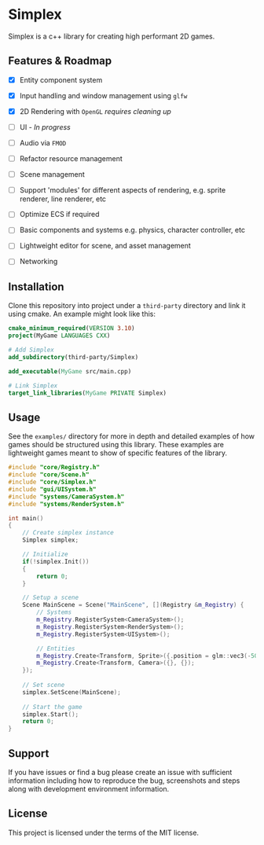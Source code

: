 # Simplex

Simplex is a c++ library for creating high performant 2D games.

## Features & Roadmap
- [x] Entity component system
- [x] Input handling and window management using `glfw`
- [x] 2D Rendering with `OpenGL` *requires cleaning up*
- [ ] UI - *In progress*
- [ ] Audio via `FMOD`
- [ ] Refactor resource management
- [ ] Scene management
- [ ] Support 'modules' for different aspects of rendering, e.g. sprite renderer, line renderer, etc
- [ ] Optimize ECS if required
- [ ] Basic components and systems e.g. physics, character controller, etc
- [ ] Lightweight editor for scene, and asset management
- [ ] Networking



## Installation

Clone this repository into project under a `third-party` directory and link it using cmake.
An example might look like this:
```cmake
cmake_minimum_required(VERSION 3.10)
project(MyGame LANGUAGES CXX)

# Add Simplex
add_subdirectory(third-party/Simplex)

add_executable(MyGame src/main.cpp)

# Link Simplex
target_link_libraries(MyGame PRIVATE Simplex)

```

## Usage
See the `examples/` directory for more in depth and detailed examples of how games should be structured using this library. These examples are lightweight games meant to show of specific features of the library. 

```cpp
#include "core/Registry.h"
#include "core/Scene.h"
#include "core/Simplex.h"
#include "gui/UISystem.h"
#include "systems/CameraSystem.h"
#include "systems/RenderSystem.h"

int main()
{
    // Create simplex instance
    Simplex simplex;

    // Initialize
    if(!simplex.Init())
    {
        return 0;
    }

    // Setup a scene
    Scene MainScene = Scene("MainScene", [](Registry &m_Registry) {
        // Systems
        m_Registry.RegisterSystem<CameraSystem>();
        m_Registry.RegisterSystem<RenderSystem>();
        m_Registry.RegisterSystem<UISystem>();

        // Entities
        m_Registry.Create<Transform, Sprite>({.position = glm::vec3(-50, 100, 0)}, {.texture = "GRASS_TILE_1"});
        m_Registry.Create<Transform, Camera>({}, {});
    });
    
    // Set scene
    simplex.SetScene(MainScene);
    
    // Start the game
    simplex.Start();
    return 0;
}

```

## Support
If you have issues or find a bug please create an issue with sufficient information including how to reproduce the bug, screenshots and steps along with development environment information.

## License
This project is licensed under the terms of the MIT license.

